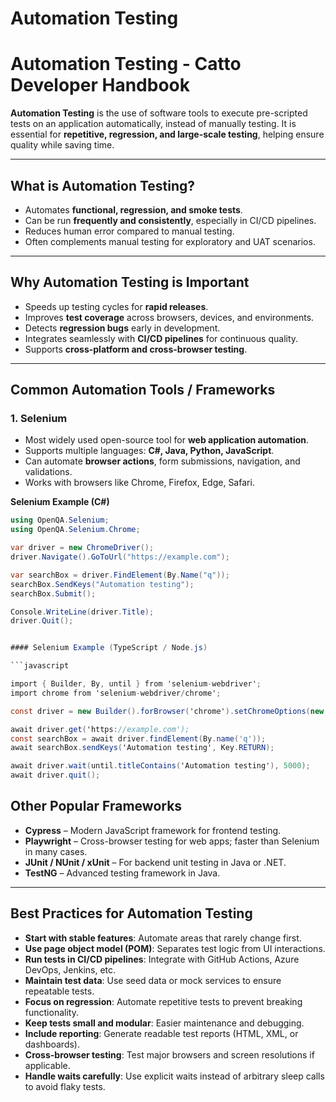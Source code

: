 # Automation Testing

# Automation Testing - Catto Developer Handbook

**Automation Testing** is the use of software tools to execute pre-scripted tests on an application automatically, instead of manually testing. It is essential for **repetitive, regression, and large-scale testing**, helping ensure quality while saving time.

---

## What is Automation Testing?

- Automates **functional, regression, and smoke tests**.  
- Can be run **frequently and consistently**, especially in CI/CD pipelines.  
- Reduces human error compared to manual testing.  
- Often complements manual testing for exploratory and UAT scenarios.  

---

## Why Automation Testing is Important

- Speeds up testing cycles for **rapid releases**.  
- Improves **test coverage** across browsers, devices, and environments.  
- Detects **regression bugs** early in development.  
- Integrates seamlessly with **CI/CD pipelines** for continuous quality.  
- Supports **cross-platform and cross-browser testing**.  

---

## Common Automation Tools / Frameworks

### 1. **Selenium**
- Most widely used open-source tool for **web application automation**.  
- Supports multiple languages: **C#, Java, Python, JavaScript**.  
- Can automate **browser actions**, form submissions, navigation, and validations.  
- Works with browsers like Chrome, Firefox, Edge, Safari.  

**Selenium Example (C#)**

```csharp
using OpenQA.Selenium;
using OpenQA.Selenium.Chrome;

var driver = new ChromeDriver();
driver.Navigate().GoToUrl("https://example.com");

var searchBox = driver.FindElement(By.Name("q"));
searchBox.SendKeys("Automation testing");
searchBox.Submit();

Console.WriteLine(driver.Title);
driver.Quit();


#### Selenium Example (TypeScript / Node.js)

```javascript

import { Builder, By, until } from 'selenium-webdriver';
import chrome from 'selenium-webdriver/chrome';

const driver = new Builder().forBrowser('chrome').setChromeOptions(new chrome.Options()).build();

await driver.get('https://example.com');
const searchBox = await driver.findElement(By.name('q'));
await searchBox.sendKeys('Automation testing', Key.RETURN);

await driver.wait(until.titleContains('Automation testing'), 5000);
await driver.quit();

```


## Other Popular Frameworks
- **Cypress** – Modern JavaScript framework for frontend testing.
- **Playwright** – Cross-browser testing for web apps; faster than Selenium in many cases.
- **JUnit / NUnit / xUnit** – For backend unit testing in Java or .NET.
- **TestNG** – Advanced testing framework in Java.

***

## Best Practices for Automation Testing
- **Start with stable features**: Automate areas that rarely change first.
- **Use page object model (POM)**: Separates test logic from UI interactions.
- **Run tests in CI/CD pipelines**: Integrate with GitHub Actions, Azure DevOps, Jenkins, etc.
- **Maintain test data**: Use seed data or mock services to ensure repeatable tests.
- **Focus on regression**: Automate repetitive tests to prevent breaking functionality.
- **Keep tests small and modular**: Easier maintenance and debugging.
- **Include reporting**: Generate readable test reports (HTML, XML, or dashboards).
- **Cross-browser testing**: Test major browsers and screen resolutions if applicable.
- **Handle waits carefully**: Use explicit waits instead of arbitrary sleep calls to avoid flaky tests.